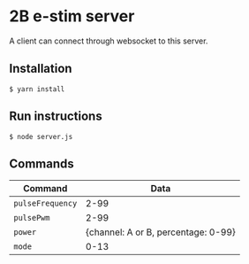 # 2B e-stim server

A client can connect through websocket to this server.

## Installation

```
$ yarn install
```

## Run instructions

```
$ node server.js
```

## Commands

|Command|Data|
|---|---|
|`pulseFrequency`|2-99|
|`pulsePwm`|2-99|
|`power`|{channel: A or B, percentage: 0-99}|
|`mode`|0-13|
